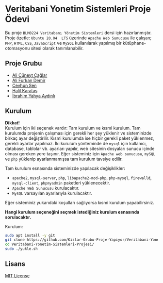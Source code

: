 # Veritabani Yonetim Sistemleri Proje Ödevi

Bu proje `BLM0224 Veritabanı Yönetim Sistemleri` dersi için hazırlanmıştır. Proje özetle: `Ubuntu 20.04  LTS` üzerinde `Apache Web Sunucusu` ile çalışan; `PHP`, `HTML`, `CSS`, `JavaScript` ve `MySQL` kullanılarak yapılmış bir kütüphane-otomasyonu sitesi olarak tanımlanabilir.

## Proje Grubu

* [Ali Cüneyt Çağlar](https://github.com/CuneytCaglar)
* [Ali Furkan Demir](https://github.com/AliFurkanDemir)
* [Ceyhun Şen](https://github.com/ceyhunsen)
* [Halil Karataş](https://github.com/hll-krts)
* [İbrahim Yahya Aydınlı](https://github.com/ibrahimyahyaaydinli)

## Kurulum

**Dikkat!**  
Kurulum için iki seçenek vardır: Tam kurulum ve kısmi kurulum. Tam kurulumda projenin çalışması için gerekli her şey yüklenir ve sisteminizde birkaç ayar değiştirilir. Kısmi kurulumda ise hiçbir gerekli paket yüklenmez, gerekli ayarlar yapılmaz. İki kurulum yönteminde de `mysql` için kullanıcı, database, tablolar vb. ayarları yapılır, web sitesinin dosyaları sunucu içinde olması gereken yere taşınır. Eğer sisteminiz için `Apache web sunucusu`, `mySQL` ve `php` yüklenip ayarlanmamışsa tam kurulum tavsiye edilir.  

Tam kurulum esnasında sisteminizde yapılacak değişiklikler:

* `apache2`, `mysql-server`, `php`, `libapache2-mod-php`, `php-mysql`, `firewalld`, `mysql-client`, `phpmyadmin` paketleri yüklenecektir.
* `Apache Web Sunucusu` kurulacaktır.
* `MySQL` varsayılan ayarlarıyla kurulacaktır.

Eğer sisteminiz yukarıdaki koşulları sağlıyorsa kısmi kurulum yapabilirsiniz.  

**Hangi kurulum seçeneğini seçmek istediğiniz kurulum esnasında sorulacaktır.**  

Kurulum:

```bash
sudo apt install -y git
git clone https://github.com/Kizlar-Grubu-Proje-Yapiyor/Veritabani-Yonetim-Sistemleri-Projesi.git
cd Veritabani-Yonetim-Sistemleri-Projesi/
sudo ./yukle.sh
```

## Lisans
[MIT License](LICENSE)
